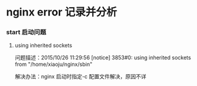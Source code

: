 # nginx error 记录并分析


### start 启动问题
1. using inherited sockets

    问题描述：2015/10/26 11:29:56 [notice] 3853#0: using inherited sockets from "/home/xiaoju/nginx/sbin"

    解决办法：nginx 启动时指定-c 配置文件解决，原因不详

